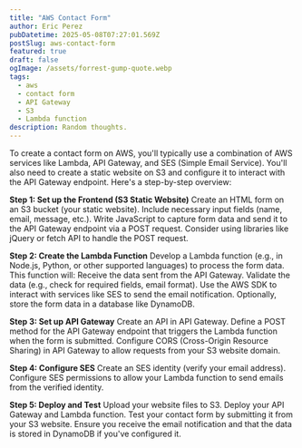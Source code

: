 ```yaml
---
title: "AWS Contact Form"
author: Eric Perez
pubDatetime: 2025-05-08T07:27:01.569Z
postSlug: aws-contact-form
featured: true
draft: false
ogImage: /assets/forrest-gump-quote.webp
tags:
  - aws
  - contact form
  - API Gateway
  - S3
  - Lambda function
description: Random thoughts.
---
```


To create a contact form on AWS, you'll typically use a combination of AWS services like Lambda, API Gateway, and SES (Simple Email Service). You'll also need to create a static website on S3 and configure it to interact with the API Gateway endpoint. Here's a step-by-step overview:

**Step 1: Set up the Frontend (S3 Static Website)**
Create an HTML form on an S3 bucket (your static website).
Include necessary input fields (name, email, message, etc.).
Write JavaScript to capture form data and send it to the API Gateway endpoint via a POST request.
Consider using libraries like jQuery or fetch API to handle the POST request.

**Step 2: Create the Lambda Function**
Develop a Lambda function (e.g., in Node.js, Python, or other supported languages) to process the form data.
This function will:
Receive the data sent from the API Gateway.
Validate the data (e.g., check for required fields, email format).
Use the AWS SDK to interact with services like SES to send the email notification.
Optionally, store the form data in a database like DynamoDB.

**Step 3: Set up API Gateway**
Create an API in API Gateway.
Define a POST method for the API Gateway endpoint that triggers the Lambda function when the form is submitted.
Configure CORS (Cross-Origin Resource Sharing) in API Gateway to allow requests from your S3 website domain.

**Step 4: Configure SES**
Create an SES identity (verify your email address).
Configure SES permissions to allow your Lambda function to send emails from the verified identity.

**Step 5: Deploy and Test**
Upload your website files to S3.
Deploy your API Gateway and Lambda function.
Test your contact form by submitting it from your S3 website.
Ensure you receive the email notification and that the data is stored in DynamoDB if you've configured it.
